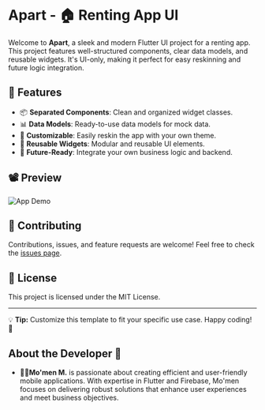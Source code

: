 # Apart - 🏠 Renting App UI

Welcome to **Apart**, a sleek and modern Flutter UI project for a renting app. This project features well-structured components, clear data models, and reusable widgets. It's UI-only, making it perfect for easy reskinning and future logic integration.

## 🌟 Features

- 📦 **Separated Components**: Clean and organized widget classes.
- 📊 **Data Models**: Ready-to-use data models for mock data.
- 🎨 **Customizable**: Easily reskin the app with your own theme.
- 🧩 **Reusable Widgets**: Modular and reusable UI elements.
- 🚀 **Future-Ready**: Integrate your own business logic and backend.

## 📽 Preview

![App Demo](preview/rent.gif)


## 🤝 Contributing

Contributions, issues, and feature requests are welcome! Feel free to check the [issues page](https://github.com/mo2men184/Flutter-rental-app/issues).

## 📝 License

This project is licensed under the MIT License.

---

💡 **Tip:** Customize this template to fit your specific use case. Happy coding! 🎉

## About the Developer 🌟

- **👨‍💻Mo'men M.** is passionate about creating efficient and user-friendly mobile applications. With expertise in Flutter and Firebase, Mo'men focuses on delivering robust solutions that enhance user experiences and meet business objectives.

